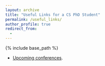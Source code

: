 ```yaml
---
layout: archive
title: "Useful Links for a CS PhD Student"
permalink: /useful_links/
author_profile: true
redirect_from:
  - 
---
```


{% include base_path %}



* [Upcoming conferences](https://conferencetracker.github.io/).

